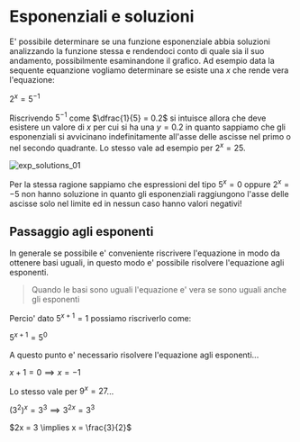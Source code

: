 # Esponenziali e soluzioni  

E' possibile determinare se una funzione esponenziale abbia soluzioni analizzando la funzione stessa e rendendoci conto di quale sia il suo andamento, possibilmente esaminandone il grafico. Ad esempio data la sequente equanzione vogliamo determinare se esiste una $x$ che rende vera l'equazione:  

$2^x = 5^{-1}$  

Riscrivendo $5^{-1}$ come $\dfrac{1}{5} = 0.2$ si intuisce allora che deve esistere un valore di $x$ per cui si ha una $y = 0.2$ in quanto sappiamo che gli esponenziali si avvicinano indefinitamente all'asse delle ascisse nel primo o nel secondo quadrante. Lo stesso vale ad esempio per $2^x = 25$.  

![exp_solutions_01](https://github.com/dennyb87/elettrotecnica-serale/assets/7195133/d40b5022-30d2-4323-a8e7-c9a07f725b19)  

Per la stessa ragione sappiamo che espressioni del tipo $5^x = 0$ oppure $2^x = -5$ non hanno soluzione in quanto gli esponenziali raggiungono l'asse delle ascisse solo nel limite ed in nessun caso hanno valori negativi!  

## Passaggio agli esponenti  

In generale se possibile e' conveniente riscrivere l'equazione in modo da ottenere basi uguali, in questo modo e' possibile risolvere l'equazione agli esponenti.  
> Quando le basi sono uguali l'equazione e' vera se sono uguali anche gli esponenti

Percio' dato $5^{x+1} = 1$ possiamo riscriverlo come:  

$5^{x+1} = 5^0$  

A questo punto e' necessario risolvere l'equazione agli esponenti...  

$x + 1 = 0 \implies x = -1$  

Lo stesso vale per $9^x = 27$...  

$(3^2)^x = 3^3 \implies 3^{2x} = 3^3$  

$2x = 3 \implies x = \frac{3}{2}$  